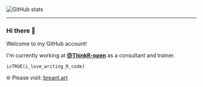 ![GitHub stats](https://github-readme-stats.vercel.app/api?username=arthurData&count_private=true&theme=buefy&border_radius=30)

---

### Hi there 👋

Welcome to my GitHub account!

I'm currently working at **[@ThinkR-open](https://github.com/ThinkR-open)** as a consultant and trainer.

`isTRUE(i_love_writing_R_code)`

🌐 Please visit: [breant.art](https://breant.art)
